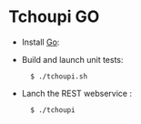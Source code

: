 # Tchoupi GO

* Install [Go](http://golang.org/doc/install):

* Build and launch unit tests:

        $ ./tchoupi.sh

* Lanch the REST webservice :

        $ ./tchoupi
